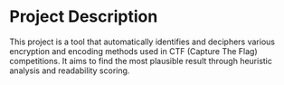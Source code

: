 # Project Description

This project is a tool that automatically identifies and deciphers various encryption and encoding methods used in CTF (Capture The Flag) competitions. It aims to find the most plausible result through heuristic analysis and readability scoring.
